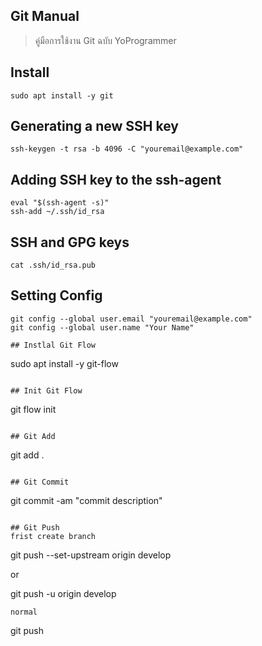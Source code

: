 ## Git Manual
> คู่มือการใช้งาน Git ฉบับ YoProgrammer

## Install
```
sudo apt install -y git
```

## Generating a new SSH key
```
ssh-keygen -t rsa -b 4096 -C "youremail@example.com"
```

## Adding SSH key to the ssh-agent
```
eval "$(ssh-agent -s)"
ssh-add ~/.ssh/id_rsa
```

## SSH and GPG keys
```
cat .ssh/id_rsa.pub
```

## Setting Config
```
git config --global user.email "youremail@example.com"
git config --global user.name "Your Name"

## Instlal Git Flow
```
sudo apt install -y git-flow
```

## Init Git Flow
```
git flow init
```

## Git Add
```
git add .
```

## Git Commit
```
git commit -am "commit description"
```

## Git Push
frist create branch
```
git push --set-upstream origin develop

or

git push -u origin develop
```
normal
```
git push
```